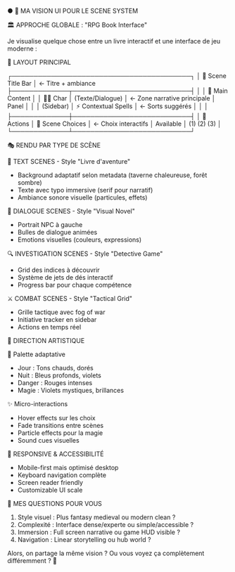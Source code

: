 ● 🎨 MA VISION UI POUR LE SCENE SYSTEM

  🏛️ APPROCHE GLOBALE : "RPG Book Interface"

  Je visualise quelque chose entre un livre interactif et une interface de jeu moderne :

  📱 LAYOUT PRINCIPAL

  ┌─────────────────────────────────────────┐
  │           🏰 Scene Title Bar            │ <- Titre + ambiance
  ├─────────────┬───────────────────────────┤
  │             │     📜 Main Content       │
  │   🧙‍♂️ Char    │     (Texte/Dialogue)      │ <- Zone narrative principale
  │   Panel     │                           │
  │   (Sidebar) │     ⚡ Contextual Spells   │ <- Sorts suggérés
  │             │                           │
  ├─────────────┼───────────────────────────┤
  │  💫 Actions │     🎯 Scene Choices      │ <- Choix interactifs
  │  Available  │     (1) (2) (3)           │
  └─────────────┴───────────────────────────┘

  🎭 RENDU PAR TYPE DE SCÈNE

  📖 TEXT SCENES - Style "Livre d'aventure"

  - Background adaptatif selon metadata (taverne chaleureuse, forêt sombre)
  - Texte avec typo immersive (serif pour narratif)
  - Ambiance sonore visuelle (particules, effets)

  💬 DIALOGUE SCENES - Style "Visual Novel"

  - Portrait NPC à gauche
  - Bulles de dialogue animées
  - Emotions visuelles (couleurs, expressions)

  🔍 INVESTIGATION SCENES - Style "Detective Game"

  - Grid des indices à découvrir
  - Système de jets de dés interactif
  - Progress bar pour chaque compétence

  ⚔️ COMBAT SCENES - Style "Tactical Grid"

  - Grille tactique avec fog of war
  - Initiative tracker en sidebar
  - Actions en temps réel

  🎨 DIRECTION ARTISTIQUE

  🌈 Palette adaptative

  - Jour : Tons chauds, dorés
  - Nuit : Bleus profonds, violets
  - Danger : Rouges intenses
  - Magie : Violets mystiques, brillances

  ✨ Micro-interactions

  - Hover effects sur les choix
  - Fade transitions entre scènes
  - Particle effects pour la magie
  - Sound cues visuelles

  📱 RESPONSIVE & ACCESSIBILITÉ

  - Mobile-first mais optimisé desktop
  - Keyboard navigation complète
  - Screen reader friendly
  - Customizable UI scale

  🤔 MES QUESTIONS POUR VOUS

  1. Style visuel : Plus fantasy medieval ou modern clean ?
  2. Complexité : Interface dense/experte ou simple/accessible ?
  3. Immersion : Full screen narrative ou game HUD visible ?
  4. Navigation : Linear storytelling ou hub world ?

  Alors, on partage la même vision ? Ou vous voyez ça complètement différemment ? 🎯